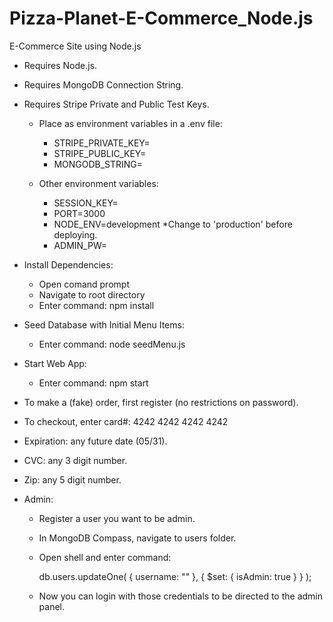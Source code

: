 # Pizza-Planet-E-Commerce_Node.js
E-Commerce Site using Node.js

* Requires Node.js.
* Requires MongoDB Connection String.
* Requires Stripe Private and Public Test Keys.
    * Place as environment variables in a .env file:
        * STRIPE_PRIVATE_KEY=<your-key>
        * STRIPE_PUBLIC_KEY=<your-key>
        * MONGODB_STRING=<your-connection-string>
    
    * Other environment variables:
        * SESSION_KEY=<your-session-secret>
        * PORT=3000
        * NODE_ENV=development *Change to 'production' before deploying.
        * ADMIN_PW=<your-admin-password>

* Install Dependencies:
    * Open comand prompt
    * Navigate to root directory
    * Enter command: npm install

* Seed Database with Initial Menu Items:
    * Enter command: node seedMenu.js

* Start Web App:
    * Enter command: npm start

* To make a (fake) order, first register (no restrictions on password).
* To checkout, enter card#: 4242 4242 4242 4242 
* Expiration: any future date (05/31).
* CVC: any 3 digit number.
* Zip: any 5 digit number.

* Admin:
    * Register a user you want to be admin.
    * In MongoDB Compass, navigate to users folder.
    * Open shell and enter command: 
        
        db.users.updateOne(
            { username: "<your-username>" },
            {
                $set: {
                    isAdmin: true
                }
            }
        );

    * Now you can login with those credentials to be directed to the admin panel.




